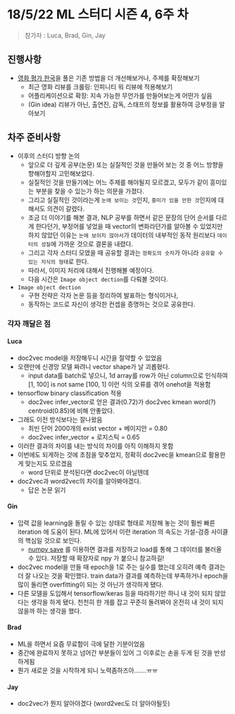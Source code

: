 # 18/5/22 ML 스터디 시즌 4, 6주 차

> 참가자 : Luca, Brad, Gin, Jay

## 진행사항

* [영화 평가 한국](https://github.com/e9t/nsmc/)을 풀은 기존 방법을 더 개선해보거나, 주제를 확장해보기
  * 최근 영화 리뷰를 크롤링: 인피니티 워 리뷰에 적용해보기
  * 어플리케이션으로 확장: 지속 가능한 무언가를 만들어보는게 어떤가 싶음
  * (Gin idea) 리뷰가 아닌, 출연진, 감독, 스태프의 정보를 활용하여 긍부정을 알아보기

## 차주 준비사항

* 이후의 스터디 방향 논의
  * 앞으로 더 깊게 공부(논문) 또는 실질적인 것을 만들어 보는 것 중 어느 방향을 향해야할지 고민해보았다.
  * 실질적인 것을 만들기에는 어느 주제를 해야될지 모르겠고, 모두가 같이 흥미있는 부분을 찾을 수 있는가 하는 의문을 가졌다.
  * 그리고 실질적인 것이라는게 `눈에 보이는 것`인지, `흥미가 있을 만한 것`인지에 대해서도 의견이 갈렸다.
  * 조금 더 이야기를 해본 결과, NLP 공부를 하면서 같은 문장의 단어 순서를 다르게 한다던가, 부정어를 넣었을 때 vector의 변화라던가를 알아볼 수 있었지만 하지 않았던 이유는 `눈에 보이지 않아서`가 데이터의 내부적인 동작 원리보다 `데이터의 성질`에 가까운 것으로 결론을 내렸다.
  * 그리고 각자 스터디 모였을 때 공유할 결과는 `정확도의 숫자`가 아니라 `공유할 수 있는 지식의 형태`로 한다.
  * 따라서, 이미지 처리에 대해서 진행해볼 예정이다.
  * 다음 시간은 `Image object dection`를 다뤄볼 것이다.
* `Image object dection`
  * 구현 전략은 각자 논문 등을 정리하여 발표하는 형식이거나,
  * 동작하는 코드로 자신이 생각한 컨셉을 증명하는 것으로 공유한다.

### 각자 깨달은 점

#### Luca

* doc2vec model을 저장해두니 시간을 절약할 수 있었음
* 오랜만에 신경망 모델 짜려니 vector shape가 날 괴롭혔다.
  * input data를 batch로 넣으니, 1d array를 row가 아닌 column으로 인식하여 [1, 100] is not same [100, 1] 이런 식의 오류를 겪어 onehot을 적용함
* tensorflow binary classification 적용
  * doc2vec infer_vector로 얻은 결과(0.72)가 doc2vec kmean word(?) centroid(0.85)에 비해 안좋았다.
* 그래도 이전 방식보다는 잘나왔음
  * 최빈 단어 2000개의 exist vector + 베이지안 = 0.80
  * doc2vec infer_vector + 로지스틱 = 0.65
* 이러한 결과의 차이를 내는 방식의 차이를 아직 이해하지 못함
* 이번에도 되게하는 것에 초점을 맞추었지, 정확히 doc2vec을 kmean으로 활용한게 맞는지도 모르겠음
  * word 단위로 분석된다면 doc2vec이 아닐텐데
* doc2vec과 word2vec의 차이를 알아봐야겠다.
  * 답은 논문 읽기

#### Gin

* 입력 값을 learning을 돌릴 수 있는 상태로 형태로 저장해 놓는 것이 훨씬 빠른 iteration 에 도움이 된다. ML에 있어서 이런 iteration 의 속도는 가설-검증 사이클의 핵심일 것으로 보인다.
  * [numpy save](https://docs.scipy.org/doc/numpy/reference/generated/numpy.save.html) 를 이용하면 결과를 저장하고 load를 통해 그 데이터를 불러올 수 있다. 저장할 때 확장자로 npy 가 붙으니 참고하길!
* doc2vec model을 만들 때 epoch을 1로 주는 실수를 했는데 오히려 예측 결과는 더 잘 나오는 것을 확인했다. train data가 결과를 예측하는데 부족하거나 epoch을 많이 돌리면 overfitting이 되는 것 아닌가 생각하게 됐다.
* 다른 모델을 도입해서 tensorflow/keras 등을 따라하기만 하니 내 것이 되지 않았다는 생각을 하게 됐다. 천천히 한 개를 잡고 꾸준히 돌려봐야 온전히 내 것이 되지 않을까 하는 생각을 했다.


#### Brad
* ML을 하면서 요즘 무료함이 극에 달한 기분이었음
* 중간에 완료하지 못하고 넘어간 부분들이 있어 그 이후로는 손을 두게 된 것을 반성하게됨
* 뭔가 새로운 것을 시작하게 되니 노력좀하즈아.......ㅠㅠ

#### Jay
* doc2vec가 뭔지 알아야겠다 (word2vec도 더 알아야될듯)
